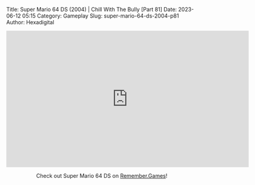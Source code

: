 Title: Super Mario 64 DS (2004) | Chill With The Bully [Part 81]
Date: 2023-06-12 05:15
Category: Gameplay
Slug: super-mario-64-ds-2004-p81
Author: Hexadigital

<center><iframe src="https://www.youtube.com/embed/QiB9dKweYLw?feature=oembed" allow="accelerometer; autoplay; encrypted-media; gyroscope; picture-in-picture" width="640" height="360" frameborder="0"></iframe>

Check out Super Mario 64 DS on [Remember.Games](https://remember.games/game/2250/super-mario-64-ds/)!</center>